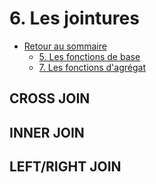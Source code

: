 # 6. Les jointures

* [Retour au sommaire](./../README.md#Sommaire)
  * [5. Les fonctions de base](./5-basic-functions.md)
  * [7. Les fonctions d'agrégat](./7-aggregates-functions.md)

## CROSS JOIN

## INNER JOIN

## LEFT/RIGHT JOIN

